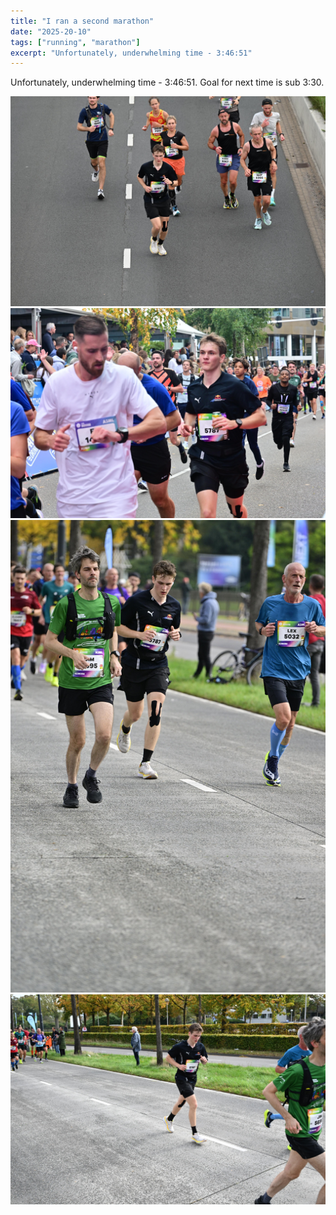 ```yaml
---
title: "I ran a second marathon"
date: "2025-20-10"
tags: ["running", "marathon"]
excerpt: "Unfortunately, underwhelming time - 3:46:51"
---
```

Unfortunately, underwhelming time - 3:46:51. Goal for next time is sub 3:30.

![EHAA3029-original.jpeg](assets/EHAA3029-original.jpeg)
![EHNK15920-original.jpeg](assets/EHNK15920-original.jpeg)
![EHXH3407-original.jpeg](assets/EHXH3407-original.jpeg)
![EHXJ5029-original.jpeg](assets/EHXJ5029-original.jpeg)